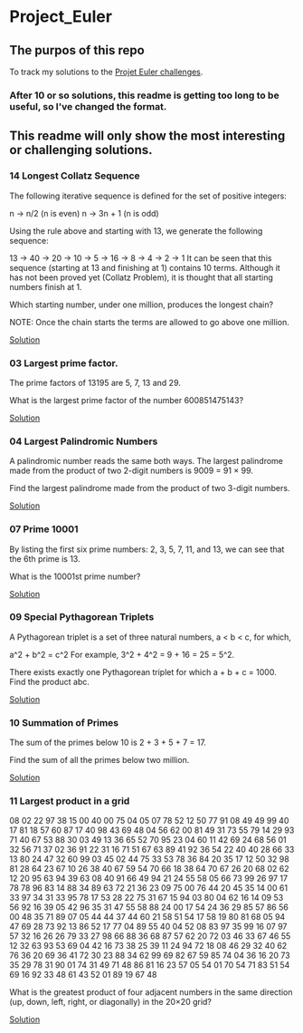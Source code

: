 # Project_Euler

## The purpos of this repo
To track my solutions to the [Projet Euler challenges](https://projecteuler.net/).

### After 10 or so solutions, this readme is getting too long to be useful, so I've changed the format. 

## This readme will only show the most interesting or challenging solutions.

### 14 Longest Collatz Sequence

The following iterative sequence is defined for the set of positive integers:

n → n/2 (n is even)
n → 3n + 1 (n is odd)

Using the rule above and starting with 13, we generate the following sequence:

13 → 40 → 20 → 10 → 5 → 16 → 8 → 4 → 2 → 1
It can be seen that this sequence (starting at 13 and finishing at 1) contains 10 terms. Although it has not been proved yet (Collatz Problem), it is thought that all starting numbers finish at 1.

Which starting number, under one million, produces the longest chain?

NOTE: Once the chain starts the terms are allowed to go above one million.

[Solution](https://github.com/GiveMePseudonyms/Project_Euler/blob/main/Project%20Euler/P014_Longest%20Collatz%20Sequence.cs)

### 03 Largest prime factor.

The prime factors of 13195 are 5, 7, 13 and 29.

What is the largest prime factor of the number 600851475143?

[Solution](https://github.com/GiveMePseudonyms/Project_Euler/blob/main/Project%20Euler/P3_LargestPrimeFactor.cs)

### 04 Largest Palindromic Numbers

A palindromic number reads the same both ways. The largest palindrome made from the product of two 2-digit numbers is 9009 = 91 × 99.

Find the largest palindrome made from the product of two 3-digit numbers.

[Solution](https://github.com/GiveMePseudonyms/Project_Euler/blob/main/Project%20Euler/P4_Palindromic%20Numbers.cs)

### 07 Prime 10001
By listing the first six prime numbers: 2, 3, 5, 7, 11, and 13, we can see that the 6th prime is 13.

What is the 10001st prime number?

[Solution](https://github.com/GiveMePseudonyms/Project_Euler/blob/main/Project%20Euler/P7_Prime%2010001.cs)

### 09 Special Pythagorean Triplets

A Pythagorean triplet is a set of three natural numbers, a < b < c, for which,

a^2 + b^2 = c^2
For example, 3^2 + 4^2 = 9 + 16 = 25 = 5^2.

There exists exactly one Pythagorean triplet for which a + b + c = 1000.
Find the product abc.

[Solution](https://github.com/GiveMePseudonyms/Project_Euler/blob/main/Project%20Euler/P009_Special%20Pythagorean%20Triplet.cs)

### 10 Summation of Primes

The sum of the primes below 10 is 2 + 3 + 5 + 7 = 17.

Find the sum of all the primes below two million.

[Solution](https://github.com/GiveMePseudonyms/Project_Euler/blob/main/Project%20Euler/P010_Summation%20of%20Primes.cs)

### 11 Largest product in a grid

08 02 22 97 38 15 00 40 00 75 04 05 07 78 52 12 50 77 91 08
49 49 99 40 17 81 18 57 60 87 17 40 98 43 69 48 04 56 62 00
81 49 31 73 55 79 14 29 93 71 40 67 53 88 30 03 49 13 36 65
52 70 95 23 04 60 11 42 69 24 68 56 01 32 56 71 37 02 36 91
22 31 16 71 51 67 63 89 41 92 36 54 22 40 40 28 66 33 13 80
24 47 32 60 99 03 45 02 44 75 33 53 78 36 84 20 35 17 12 50
32 98 81 28 64 23 67 10 26 38 40 67 59 54 70 66 18 38 64 70
67 26 20 68 02 62 12 20 95 63 94 39 63 08 40 91 66 49 94 21
24 55 58 05 66 73 99 26 97 17 78 78 96 83 14 88 34 89 63 72
21 36 23 09 75 00 76 44 20 45 35 14 00 61 33 97 34 31 33 95
78 17 53 28 22 75 31 67 15 94 03 80 04 62 16 14 09 53 56 92
16 39 05 42 96 35 31 47 55 58 88 24 00 17 54 24 36 29 85 57
86 56 00 48 35 71 89 07 05 44 44 37 44 60 21 58 51 54 17 58
19 80 81 68 05 94 47 69 28 73 92 13 86 52 17 77 04 89 55 40
04 52 08 83 97 35 99 16 07 97 57 32 16 26 26 79 33 27 98 66
88 36 68 87 57 62 20 72 03 46 33 67 46 55 12 32 63 93 53 69
04 42 16 73 38 25 39 11 24 94 72 18 08 46 29 32 40 62 76 36
20 69 36 41 72 30 23 88 34 62 99 69 82 67 59 85 74 04 36 16
20 73 35 29 78 31 90 01 74 31 49 71 48 86 81 16 23 57 05 54
01 70 54 71 83 51 54 69 16 92 33 48 61 43 52 01 89 19 67 48

What is the greatest product of four adjacent numbers in the same direction (up, down, left, right, or diagonally) in the 20×20 grid?

[Solution](https://github.com/GiveMePseudonyms/Project_Euler/blob/main/Project%20Euler/P011_Largest%20Product%20in%20a%20Grid.cs)
